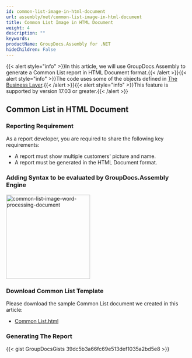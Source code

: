 ```yaml
---
id: common-list-image-in-html-document
url: assembly/net/common-list-image-in-html-document
title: Common List Image in HTML Document
weight: 4
description: ""
keywords: 
productName: GroupDocs.Assembly for .NET
hideChildren: False
---
```

{{< alert style="info" >}}In this article, we will use GroupDocs.Assembly to generate a Common List report in HTML Document format.{{< /alert >}}{{< alert style="info" >}}The code uses some of the objects defined in [The Business Layer](https://docs.groupdocs.com/assembly/net/the-business-layer/).{{< /alert >}}{{< alert style="info" >}}This feature is supported by version 17.03 or greater.{{< /alert >}}

## Common List in HTML Document

### Reporting Requirement

As a report developer, you are required to share the following key requirements:

*   A report must show multiple customers' picture and name.
*   A report must be generated in the HTML Document format.

### Adding Syntax to be evaluated by GroupDocs.Assembly Engine

<img src="/assembly/net/images/common-list-image-word-processing-document.png" alt="common-list-image-word-processing-document" style="width:230px"/>

### Download Common List Template

Please download the sample Common List document we created in this article:

*   [Common List.html](https://raw.githubusercontent.com/groupdocs-assembly/GroupDocs.Assembly-for-.NET/master/Examples/Data/Source/HTML%20Templates/Common%20List.html?raw=true)

### Generating The Report

{{< gist GroupDocsGists 39dc5b3a66fc69e513def1035a2bd5e8 >}}


